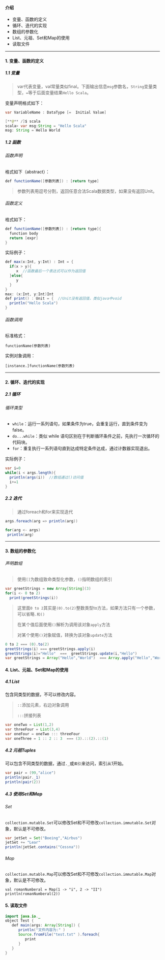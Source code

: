 #### 介绍

- 变量、函数的定义
- 循环、迭代的实现
- 数组的参数化
- List、元祖、Set和Map的使用
- 读取文件

***

#### 1.  变量、函数的定义

##### 1.1 变量

>  var代表变量，val常量类似final。下面输出信息`msg`参数名，`String`变量类型，`=`等于后面变量结果`Hello Scala`。

变量声明格式如下：

```java
var VariableName : DataType [=  Initial Value]
```

```java
[**@** /]$ scala
scala> var msg:String = "Hello Scala"
msg: String = Hello World
```

##### 1.2 函数

###### 函数声明

格式如下（abstract）：

```java
def functionName([参数列表]) : [return type]
```

> 参数列表用逗号分割，返回任意合法Scala数据类型，如果没有返回Unit。

###### 函数定义

格式如下：

```java
def functionName([参数列表]) : [return type]{
  function body
  return [expr]
}
```

实际例子：

```java
def max(x:Int, y:Int) : Int = {
  if(x > y){
     x  //函数最后一个表达式可以作为返回值
  }else{
     y
  }
}
max: (x:Int, y:Int)Int
def print() : Unit = {  //Unit没有返回值，类似java中void
  println("Hello Scala")
}
```

###### 函数调用

标准格式：

```
functionName(参数列表)
```

实例对象调用：

```
[instance.]functionName(参数列表)
```

***

#### 2. 循环、迭代的实现

##### 2.1 循环

###### 循环类型

- `while`：运行一系列语句，如果条件为true，会重复运行，直到条件变为false。
- `do...while`：类似 while 语句区别在于判断循环条件之前，先执行一次循环的代码块。
- `for`：重复执行一系列语句直到达成特定条件达成，通过计数器实现退出。

实际例子：

```java
var i=0
while(i < args.length){
  println(args(i))  //数组通过()访问值
  i+=1
}
```

##### 2.2 迭代

> 通过foreach和for来实现迭代

```java
args.foreach(arg => println(arg))
```

```java
for(arg <- args)
 println(arg) 
```

***

#### 3. 数组的参数化

###### 声明数组

> 使用`[]`为数组致命类型化参数，`()`指明数组的索引

```java
var greetStrings = new Array[String](3)
for(i <- 0 to 2)
  print(greetStrings(i))
```

> 这里面`0 to 2`其实是`(0).to(2)`整数类型to方法，如果方法只有一个参数，可以省略`.和()`
>
> 在某个值后面使用`()`解析为调用该对象`apply`方法
>
> 对某个使用`()`对象赋值，转换为该对象`update`方法

```java
0 to 2 === (0).to(2)
greetStrings(i) === greetStrings.apply(i)
greetStrings(i)="Hello"  ===  greetStrings.update(i,"Hello")
var greetStrings = Array("Hello","World")  === Array.apply("Hello","World")
```

#### 4. List、元祖、Set和Map的使用

##### 4.1 List

包含同类型的数据，不可以修改内容。

> `::`添加元素，右边对象调用
>
> `:::`拼接列表

```java
var oneTwo = List(1,2)
var threeFour = List(3,4)
var oneFour = oneTwo ::: threeFour
var oneThree = 1 :: 2 :: 3  === (3).::(2).::(1)
```

##### 4.2 元祖Tuples

可以包含不同类型的数据，通过`._`或`索引`来访问，索引从1开始。

```java
var pair = (99,"alice")
println(pair._1)
println(pair(2))
```

##### 4.3 使用Set和Map

###### Set

`collection.mutable.Set`可以修改Set和不可修改`collection.immutable.Set`对象，默认是不可修改。

```java
var jetSet = Set("Boeing","Airbus")
jetSet += "Lear"
println(jetSet.contains("Cessna"))
```

###### Map

`collection.mutable.Map`可以修改Set和不可修改`collection.immutable.Map`对象，默认是不可修改。

```
val romanNumberal = Map(1 -> "i", 2 -> "II")
println(romanNumberal(2))
```

#### 5. 读取文件

```java
import java.io._
object Test {
   def main(args: Array[String]) {
      println("文件内容为:" )
      Source.fromFile("test.txt" ).foreach{ 
         print 
      }
   }
}
```

